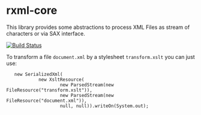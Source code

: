 # rxml-core

This library provides some abstractions to process XML Files as stream of characters or via SAX interface.

[![Build Status](https://travis-ci.org/mlit-de/rxml-core.svg?branch=master)](https://travis-ci.org/mlit-de/rxml-core)


To transform a file `document.xml` by a stylesheet `transform.xslt` you can just use:


       new SerializedXml(
                new XsltResource(
                        new ParsedStream(new FileResource("transform.xslt")),
                        new ParsedStream(new FileResource("document.xml")),
                        null, null)).writeOn(System.out);



